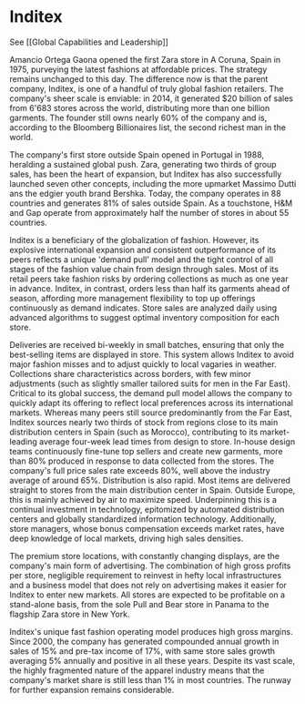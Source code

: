 # Inditex

See [[Global Capabilities and Leadership]]

Amancio Ortega Gaona opened the first Zara store in A Coruna, Spain in 1975, purveying the latest fashions at affordable prices. The strategy remains unchanged to this day. The difference now is that the parent company, Inditex, is one of a handful of truly global fashion retailers. The company's sheer scale is enviable: in 2014, it generated $20 billion of sales from 6'683 stores across the world, distributing more than one billion garments. The founder still owns nearly 60% of the company and is, according to the Bloomberg Billionaires list, the second richest man in the world. 

The company's first store outside Spain opened in Portugal in 1988, heralding a sustained global push. Zara, generating two thirds of group sales, has been the heart of expansion, but Inditex has also successfully launched seven other concepts, including the more upmarket Massimo Dutti ans the edgier youth brand Bershka. Today, the company operates in 88 countries and generates 81% of sales outside Spain. As a touchstone, H&M and Gap operate from approximately half the number of stores in about 55 countries.

Inditex is a beneficiary of the globalization of fashion. However, its explosive international expansion and consistent outperformance of its peers reflects a unique 'demand pull' model and the tight control of all stages of the fashion value chain from design through sales. Most of its retail peers take fashion risks by ordering collections as much as one year in advance. Inditex, in contrast, orders less than half its garments ahead of season, affording more management flexibility to top up offerings continuously as demand indicates. Store sales are analyzed daily using advanced algorithms to suggest optimal inventory composition for each store. 

Deliveries are received bi-weekly in small batches, ensuring that only the best-selling items are displayed in store. This system allows Inditex to avoid major fashion misses and to adjust quickly to local vagaries in weather. Collections share characteristics across borders, with few minor adjustments (such as slightly smaller tailored suits for men in the Far East).  Critical to its global success, the demand pull model allows the company to quickly adapt its offering to reflect local preferences across its international markets.
Whereas many peers still source predominantly from the Far East, Inditex sources nearly two thirds of stock from regions close to its main distribution centers in Spain (such as Morocco), contributing to its market-leading average four-week lead times from design to store. In-house design teams continuously fine-tune top sellers and create new garments, more than 80% produced in response to data collected from the stores. The company's full price sales rate exceeds 80%, well above the industry average of around 65%.
Distribution is also rapid. Most items are delivered straight to stores from the main distribution center in Spain. Outside Europe, this is mainly achieved by air to maximize speed. Underpinning this is a continual investment in technology, epitomized by automated distribution centers and globally standardized information technology. Additionally, store managers, whose bonus compensation exceeds market rates, have deep knowledge of local markets, driving high sales densities.

The premium store locations, with constantly changing displays, are the company's main form of advertising. The combination of high gross profits per store, negligible requirement to reinvest in hefty local infrastructures and a business model that does not rely on advertising makes it easier for Inditex to enter new markets.  All stores are expected to be profitable on a stand-alone basis, from the sole Pull and Bear store in Panama to the flagship Zara store in New York.

Inditex's unique fast fashion operating model produces high gross margins. Since 2000,  the company has generated compounded annual growth in sales of 15% and pre-tax income of 17%, with same store sales growth  averaging 5% annually and positive in all these years. Despite its vast scale, the highly fragmented nature of the apparel industry means that the company's market share is still less than 1% in most countries. The runway for further expansion remains considerable.

